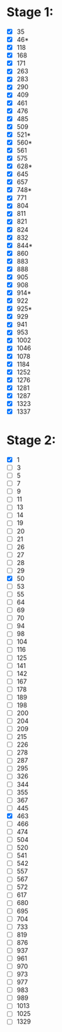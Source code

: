 # Stage 1:
- [x] 35
- [x] 46*
- [x] 118
- [x] 168
- [x] 171
- [x] 263
- [x] 283
- [x] 290
- [x] 409
- [x] 461
- [x]  476
- [x]  485
- [x]  509
- [x]  521*
- [x]  560*
- [x]  561
- [x]  575
- [x]  628*
- [x]  645
- [x]  657
- [x]  748*
- [x]  771
- [x]  804
- [x]  811
- [x]  821
- [x]  824
- [x]  832
- [x]  844*
- [x]  860
- [x]  883
- [x]  888
- [x]  905
- [x]  908
- [x]  914*
- [x]  922
- [x]  925*
- [x]  929
- [x]  941
- [x]  953
- [x]  1002
- [x]  1046
- [x]  1078
- [x]  1184
- [x]  1252
- [x]  1276
- [x]  1281
- [x]  1287
- [x]  1323
- [x]  1337
 # Stage 2:
- [x]  1
- [ ]  3
- [ ]  5
- [ ]  7
- [ ]  9
- [ ]  11
- [ ]  13
- [ ]  14
- [ ]  19
- [ ]  20
- [ ]  21
- [ ]  26
- [ ]  27
- [ ]  28
- [ ]  29
- [x]  50
- [ ]  53
- [ ]  55
- [ ]  64
- [ ]  69
- [ ]  70
- [ ]  94
- [ ]  98
- [ ]  104
- [ ]  116
- [ ]  125
- [ ]  141
- [ ]  142
- [ ]  167
- [ ]  178
- [ ]  189
- [ ]  198
- [ ]  200
- [ ]  204
- [ ]  209
- [ ]  215
- [ ]  226
- [ ]  278
- [ ]  287
- [ ]  295
- [ ]  326
- [ ]  344
- [ ]  355
- [ ]  367
- [ ]  445
- [x]  463
- [ ]  466
- [ ]  474
- [ ]  504
- [ ]  520
- [ ]  541
- [ ]  542
- [ ]  557
- [ ]  567
- [ ]  572
- [ ]  617
- [ ]  680
- [ ]  695
- [ ]  704
- [ ]  733
- [ ]  819
- [ ]  876
- [ ]  937
- [ ]  961
- [ ]  970
- [ ]  973
- [ ]  977
- [ ]  983
- [ ]  989
- [ ]  1013
- [ ]  1025
- [ ]  1329